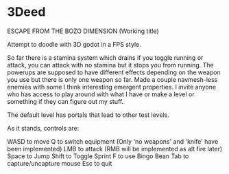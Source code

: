 # 3Deed
ESCAPE FROM THE BOZO DIMENSION (Working title)

Attempt to doodle with 3D godot in a FPS style.

So far there is a stamina system which drains if you toggle running or attack, you can attack with no stamina but it stops you from running. The powerups are supposed to have different effects depending on the weapon you use but there is only one weapon so far. Made a couple navmesh-less enemies with some I think interesting emergent properties. I invite anyone who has access to play around with what I have or make a level or something if they can figure out my stuff.

The default level has portals that lead to other test levels.

As it stands, controls are:

WASD to move
Q to switch equipment (Only 'no weapons' and 'knife' have been implemented)
LMB to attack (RMB will be implemented as alt fire later)
Space to Jump
Shift to Toggle Sprint
F to use Bingo Bean
Tab to capture/uncapture mouse 
Esc to quit